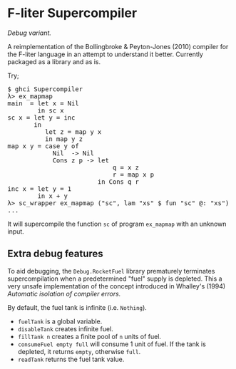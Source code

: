 F-liter Supercompiler
=====================

*Debug variant.*

A reimplementation of the Bollingbroke & Peyton-Jones (2010) compiler
for the F-liter language in an attempt to understand it
better. Currently packaged as a library and as is. 

Try;
<pre>
$ ghci Supercompiler
λ> ex_mapmap
main  = let x = Nil
        in sc x
sc x = let y = inc
       in
          let z = map y x
          in map y z
map x y = case y of
            Nil  -> Nil
            Cons z p -> let
                            q = x z
                            r = map x p
                        in Cons q r
inc x = let y = 1
        in x + y
λ> sc_wrapper ex_mapmap ("sc", lam "xs" $ fun "sc" @: "xs")
...
</pre>

It will supercompile the function `sc` of program `ex_mapmap` with an
unknown input. 


Extra debug features
--------------------

To aid debugging, the `Debug.RocketFuel` library prematurely
terminates supercompilation when a predetermined "fuel" supply
is depleted. This a very unsafe implementation of the concept
introduced in Whalley's (1994) *Automatic isolation of compiler
errors.*

By default, the fuel tank is infinite (i.e. `Nothing`).

*  `fuelTank` is a global variable.
*  `disableTank` creates infinite fuel.
*  `fillTank n` creates a finite pool of `n` units of fuel.
*  `consumeFuel empty full` will consume 1 unit of fuel. If the tank
   is depleted, it returns `empty`, otherwise `full`.
*  `readTank` returns the fuel tank value.
